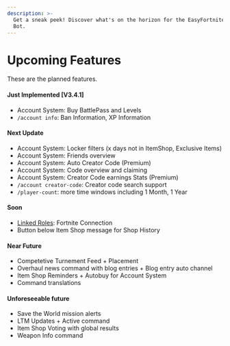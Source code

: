 ```yaml
---
description: >-
  Get a sneak peek! Discover what's on the horizon for the EasyFortniteStats
  Bot.
---
```


# Upcoming Features

These are the planned features.

#### Just Implemented \[V3.4.1]

* Account System: Buy BattlePass and Levels
* `/account info`: Ban Information, XP Information

#### Next Update

* Account System: Locker filters (x days not in ItemShop, Exclusive Items)
* Account System: Friends overview
* Account System: Auto Creator Code (Premium)
* Account System: Code overview and claiming
* Account System: Creator Code earnings Stats (Premium)
* `/account creator-code`: Creator code search support
* `/player-count`: more time windows including 1 Month, 1 Year

#### Soon

* [Linked Roles](https://discord.com/build/linked-roles): Fortnite Connection
* Button below Item Shop message for Shop History

#### Near Future

* Competetive Turnement Feed + Placement
* Overhaul news command with blog entries + Blog entry auto channel
* Item Shop Reminders + Autobuy for Account System
* Command translations

#### Unforeseeable future

* Save the World mission alerts
* LTM Updates + Active command
* Item Shop Voting with global results
* Weapon Info command
